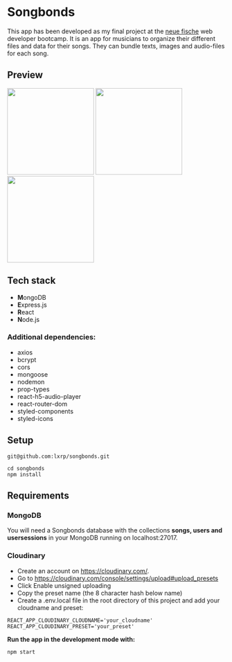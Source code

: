 # Songbonds

This app has been developed as my final project at the [neue fische](https://www.neuefische.de/weiterbildung/web-development "neue fische web-development") web developer bootcamp.
It is an app for musicians to organize their different files and data for their songs. They can bundle texts, images and audio-files for each song. 


## Preview

<p>
<img src="https://res.cloudinary.com/songbonds/image/upload/v1572295456/GitHub-Pics/q0d1a9s8kbmd2bopvw2r.png" width="200">
<img src="https://res.cloudinary.com/songbonds/image/upload/v1572295457/GitHub-Pics/wec06tsxkkwia0vjiwtt.png" width="200">
<img src="https://res.cloudinary.com/songbonds/image/upload/v1572295462/GitHub-Pics/kcev0bn8cnyxwcp715ld.png" width="200">
</p>

## Tech stack

   * **M**ongoDB
   * **E**xpress.js
   * **R**eact
   * **N**ode.js
   
### Additional dependencies:

  * axios
  * bcrypt
  * cors
  * mongoose
  * nodemon
  * prop-types
  * react-h5-audio-player
  * react-router-dom
  * styled-components
  * styled-icons

## Setup

`git@github.com:lxrp/songbonds.git
`

```
cd songbonds
npm install
```


## Requirements

### MongoDB

You will need a Songbonds database with the collections **songs, users and usersessions** in your MongoDB running on localhost:27017.

### Cloudinary

* Create an account on https://cloudinary.com/.
* Go to https://cloudinary.com/console/settings/upload#upload_presets
* Click Enable unsigned uploading
* Copy the preset name (the 8 character hash below name)
* Create a .env.local file in the root directory of this project and add your cloudname and preset:

```
REACT_APP_CLOUDINARY_CLOUDNAME='your_cloudname'
REACT_APP_CLOUDINARY_PRESET='your_preset'
```


**Run the app in the development mode with:**
```
npm start
```
